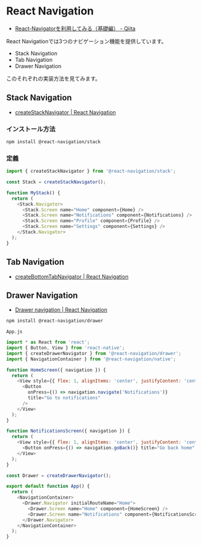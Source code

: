# React Navigation

 - [React-Navigatorを利用してみる（基礎編） - Qiita](https://qiita.com/zaburo/items/5b69a65db1b4d181896a)

React Navigationでは3つのナビゲーション機能を提供しています。

 - Stack Navigation
 - Tab Navigation
 - Drawer Navigation

このそれぞれの実装方法を見てみます。

## Stack Navigation

 - [createStackNavigator | React Navigation](https://reactnavigation.org/docs/stack-navigator/)

### インストール方法
```bash
npm install @react-navigation/stack
```

### 定義
```js
import { createStackNavigator } from '@react-navigation/stack';

const Stack = createStackNavigator();

function MyStack() {
  return (
    <Stack.Navigator>
      <Stack.Screen name="Home" component={Home} />
      <Stack.Screen name="Notifications" component={Notifications} />
      <Stack.Screen name="Profile" component={Profile} />
      <Stack.Screen name="Settings" component={Settings} />
    </Stack.Navigator>
  );
}
```


## Tab Navigation

 - [createBottomTabNavigator | React Navigation](https://reactnavigation.org/docs/bottom-tab-navigator/)



## Drawer Navigation

 - [Drawer navigation | React Navigation](https://reactnavigation.org/docs/drawer-based-navigation/)

```bash
npm install @react-navigation/drawer
```

`App.js`
```js
import * as React from 'react';
import { Button, View } from 'react-native';
import { createDrawerNavigator } from '@react-navigation/drawer';
import { NavigationContainer } from '@react-navigation/native';

function HomeScreen({ navigation }) {
  return (
    <View style={{ flex: 1, alignItems: 'center', justifyContent: 'center' }}>
      <Button
        onPress={() => navigation.navigate('Notifications')}
        title="Go to notifications"
      />
    </View>
  );
}

function NotificationsScreen({ navigation }) {
  return (
    <View style={{ flex: 1, alignItems: 'center', justifyContent: 'center' }}>
      <Button onPress={() => navigation.goBack()} title="Go back home" />
    </View>
  );
}

const Drawer = createDrawerNavigator();

export default function App() {
  return (
    <NavigationContainer>
      <Drawer.Navigator initialRouteName="Home">
        <Drawer.Screen name="Home" component={HomeScreen} />
        <Drawer.Screen name="Notifications" component={NotificationsScreen} />
      </Drawer.Navigator>
    </NavigationContainer>
  );
}
```